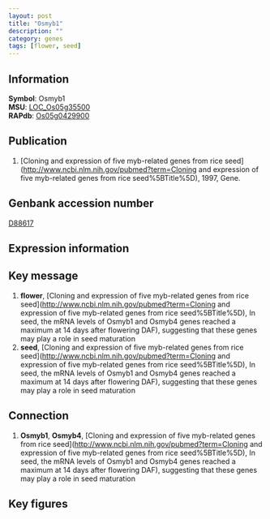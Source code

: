 ```yaml
---
layout: post
title: "Osmyb1"
description: ""
category: genes
tags: [flower, seed]
---
```


## Information
__Symbol__: Osmyb1  
__MSU__: [LOC_Os05g35500](http://rice.plantbiology.msu.edu/cgi-bin/ORF_infopage.cgi?orf=LOC_Os05g35500)  
__RAPdb__: [Os05g0429900](http://rapdb.dna.affrc.go.jp/viewer/gbrowse_details/irgsp1?name=Os05g0429900)  

## Publication
1. [Cloning and expression of five myb-related genes from rice seed](http://www.ncbi.nlm.nih.gov/pubmed?term=Cloning and expression of five myb-related genes from rice seed%5BTitle%5D), 1997, Gene.

## Genbank accession number
[D88617](http://www.ncbi.nlm.nih.gov/nuccore/D88617)  

## Expression information

## Key message
1. __flower__, [Cloning and expression of five myb-related genes from rice seed](http://www.ncbi.nlm.nih.gov/pubmed?term=Cloning and expression of five myb-related genes from rice seed%5BTitle%5D),  In seed, the mRNA levels of Osmyb1 and Osmyb4 genes reached a maximum at 14 days after flowering DAF), suggesting that these genes may play a role in seed maturation
2. __seed__, [Cloning and expression of five myb-related genes from rice seed](http://www.ncbi.nlm.nih.gov/pubmed?term=Cloning and expression of five myb-related genes from rice seed%5BTitle%5D),  In seed, the mRNA levels of Osmyb1 and Osmyb4 genes reached a maximum at 14 days after flowering DAF), suggesting that these genes may play a role in seed maturation

## Connection
1. __Osmyb1__, __Osmyb4__, [Cloning and expression of five myb-related genes from rice seed](http://www.ncbi.nlm.nih.gov/pubmed?term=Cloning and expression of five myb-related genes from rice seed%5BTitle%5D),  In seed, the mRNA levels of Osmyb1 and Osmyb4 genes reached a maximum at 14 days after flowering DAF), suggesting that these genes may play a role in seed maturation

## Key figures


